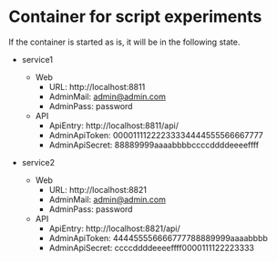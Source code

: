# Container for script experiments

If the container is started as is, it will be in the following state.

- service1
    - Web
        - URL: http://localhost:8811
        - AdminMail: admin@admin.com
        - AdminPass: password
    - API
        - ApiEntry: http://localhost:8811/api/
        - AdminApiToken: 00001111222233334444555566667777
        - AdminApiSecret: 88889999aaaabbbbccccddddeeeeffff

- service2
    - Web
        - URL: http://localhost:8821
        - AdminMail: admin@admin.com
        - AdminPass: password
    - API
        - ApiEntry: http://localhost:8821/api/
        - AdminApiToken: 444455556666777788889999aaaabbbb
        - AdminApiSecret: ccccddddeeeeffff0000111122223333


